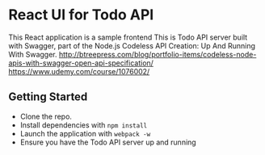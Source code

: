 # React UI for Todo API
This React application is a sample frontend
This is Todo API server built with Swagger, part of the Node.js Codeless  API Creation: Up And Running With Swagger.
http://btreepress.com/blog/portfolio-items/codeless-node-apis-with-swagger-open-api-specification/
https://www.udemy.com/course/1076002/

## Getting Started
- Clone the repo.
- Install dependencies with `npm install`
- Launch the application with `webpack -w`
- Ensure you have the Todo API server  up and running
 
 